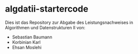 # algdatii-startercode

Dies ist das Repository zur Abgabe des Leistungsnachweises in Algorithmen und Datenstrukturen II von:
* Sebastian Baumann
* Korbinian Karl
* Ehsan Moslehi
